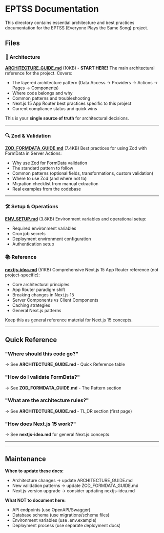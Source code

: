 # EPTSS Documentation

This directory contains essential architecture and best practices documentation for the EPTSS (Everyone Plays the Same Song) project.

## Files

### 📐 Architecture

**[ARCHITECTURE_GUIDE.md](./ARCHITECTURE_GUIDE.md)** (10KB) - **START HERE!**
The main architectural reference for the project. Covers:
- The layered architecture pattern (Data Access → Providers → Actions → Pages → Components)
- Where code belongs and why
- Common patterns and troubleshooting
- Next.js 15 App Router best practices specific to this project
- Current compliance status and quick wins

This is your **single source of truth** for architectural decisions.

---

### 🔍 Zod & Validation

**[ZOD_FORMDATA_GUIDE.md](./ZOD_FORMDATA_GUIDE.md)** (7.4KB)
Best practices for using Zod with FormData in Server Actions:
- Why use Zod for FormData validation
- The standard pattern to follow
- Common patterns (optional fields, transformations, custom validation)
- Where to use Zod (and where not to)
- Migration checklist from manual extraction
- Real examples from the codebase

---

### 🛠️ Setup & Operations

**[ENV_SETUP.md](./ENV_SETUP.md)** (3.8KB)
Environment variables and operational setup:
- Required environment variables
- Cron job secrets
- Deployment environment configuration
- Authentication setup

### 📚 Reference

**[nextjs-idea.md](./nextjs-idea.md)** (51KB)
Comprehensive Next.js 15 App Router reference (not project-specific):
- Core architectural principles
- App Router paradigm shift
- Breaking changes in Next.js 15
- Server Components vs Client Components
- Caching strategies
- General Next.js patterns

Keep this as general reference material for Next.js 15 concepts.

---

## Quick Reference

### "Where should this code go?"
→ See **ARCHITECTURE_GUIDE.md** - Quick Reference table

### "How do I validate FormData?"
→ See **ZOD_FORMDATA_GUIDE.md** - The Pattern section

### "What are the architecture rules?"
→ See **ARCHITECTURE_GUIDE.md** - TL;DR section (first page)

### "How does Next.js 15 work?"
→ See **nextjs-idea.md** for general Next.js concepts

---

---

## Maintenance

**When to update these docs:**
- Architecture changes → update ARCHITECTURE_GUIDE.md
- New validation patterns → update ZOD_FORMDATA_GUIDE.md
- Next.js version upgrade → consider updating nextjs-idea.md

**What NOT to document here:**
- API endpoints (use OpenAPI/Swagger)
- Database schema (use migrations/schema files)
- Environment variables (use .env.example)
- Deployment process (use separate deployment docs)
